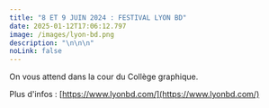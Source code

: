 ```yaml
---
title: "8 ET 9 JUIN 2024 : FESTIVAL LYON BD"
date: 2025-01-12T17:06:12.797
image: /images/lyon-bd.png
description: "\n\n\n"
noLink: false
---
```

On vous attend dans la cour du Collège graphique.

Plus d'infos : [https://www.lyonbd.com/](https://www.lyonbd.com/)

